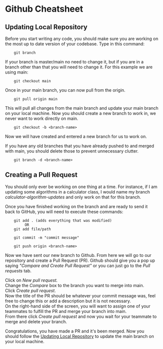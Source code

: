 # Github Cheatsheet


## <a name="updating"></a> Updating Local Repository
Before you start writing any code, you should make sure you are working on the most up to date version of your codebase.
Type in this command:

        git branch

If your branch is master/main no need to change it, but if you are in a branch other than that you will need to change it. For this example we are using main:

        git checkout main

Once in your main branch, you can now pull from the origin.

        git pull origin main

This will pull all changes from the main branch and update your main branch on your local machine. Now you should create a new branch to work in, we never want to work directly on main.

        git checkout -b <branch-name>

Now we will have created and entered a new branch for us to work on.

If you have any old branches that you have already pushed to and merged with main, you should delete those to prevent unnecessary clutter.

        git branch -d <branch-name>


## Creating a Pull Request
You should only ever be working on one thing at a time. For instance, if I am updating some algorithms in a calculator class, I would name my branch _calculator-algorithm-updates_ and only work on that for this branch.

Once you have finished working on the branch and are ready to send it back to GitHub, you will need to execute these commands:

        git add . (adds everything that was modified)
             OR
        git add file/path

        git commit -m "commit message"

        git push origin <branch-name>

Now we have sent our new branch to Github. From here we will go to our repository and create a Pull Request (PR). Github should give you a pop up saying _"Compare and Create Pull Request"_ or you can just go to the _Pull requests_ tab. 

Click on _New pull request._ \
Change the _Compare_ box to the branch you want to merge into main. \
Click _Create pull request_. \
Now the title of the PR should be whatever your commit message was, feel free to change this or add a description but it is not necessary. \
On the right-hand side of the screen, you will want to assign one of your teammates to fulfill the PR and merge your branch into main. \
From there click _Create pull request_ and now you wait for your teammate to merge and delete your branch. 

Congratulations, you have made a PR and it's been merged. Now you should follow the [Updating Local Repository](#updating) to update the main branch on your local machine.
